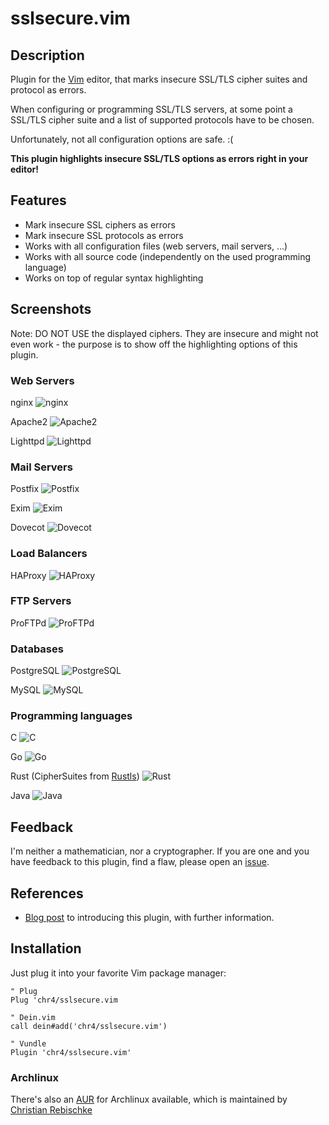 # sslsecure.vim

## Description

Plugin for the [Vim](http://www.vim.org/) editor, that marks insecure SSL/TLS cipher suites and protocol as errors.

When configuring or programming SSL/TLS servers, at some point a SSL/TLS cipher suite and a list of supported protocols have to be chosen.

Unfortunately, not all configuration options are safe. :(

**This plugin highlights insecure SSL/TLS options as errors right in your editor!**


## Features

- Mark insecure SSL ciphers as errors
- Mark insecure SSL protocols as errors
- Works with all configuration files (web servers, mail servers, ...)
- Works with all source code (independently on the used programming language)
- Works on top of regular syntax highlighting


## Screenshots

Note: DO NOT USE the displayed ciphers. They are insecure and might not even work - the purpose is to show off the highlighting options of this plugin.

### Web Servers
nginx
![nginx](https://chr4.org/images/sslsecure_nginx.png)

Apache2
![Apache2](https://chr4.org/images/sslsecure_apache.png)

Lighttpd
![Lighttpd](https://chr4.org/images/sslsecure_lighttpd.png)

### Mail Servers
Postfix
![Postfix](https://chr4.org/images/sslsecure_postfix.png)

Exim
![Exim](https://chr4.org/images/sslsecure_exim.png)

Dovecot
![Dovecot](https://chr4.org/images/sslsecure_dovecot.png)

### Load Balancers
HAProxy
![HAProxy](https://chr4.org/images/sslsecure_haproxy.png)

### FTP Servers
ProFTPd
![ProFTPd](https://chr4.org/images/sslsecure_proftpd.png)

### Databases
PostgreSQL
![PostgreSQL](https://chr4.org/images/sslsecure_postgresql.png)

MySQL
![MySQL](https://chr4.org/images/sslsecure_mysql.png)

### Programming languages
C
![C](https://chr4.org/images/sslsecure_c.png)

Go
![Go](https://chr4.org/images/sslsecure_go.png)

Rust (CipherSuites from [Rustls](https://github.com/ctz/rustls/blob/master/src/msgs/enums.rs#L982))
![Rust](https://chr4.org/images/sslsecure_rust.png)

Java
![Java](https://chr4.org/images/sslsecure_java.png)


## Feedback

I'm neither a mathematician, nor a cryptographer. If you are one and you have feedback to this plugin, find a flaw, please open an [issue](https://github.com/chr4/sslsecure.vim/issues).


## References

- [Blog post](https://chr4.org/blog/2017/04/27/sslsecure-dot-vim/) to introducing this plugin, with further information.


## Installation

Just plug it into your favorite Vim package manager:

```vim
" Plug
Plug 'chr4/sslsecure.vim

" Dein.vim
call dein#add('chr4/sslsecure.vim')

" Vundle
Plugin 'chr4/sslsecure.vim'
```


### Archlinux

There's also an [AUR](https://aur.archlinux.org/packages/vim-sslsecure/) for Archlinux available, which is maintained by [Christian Rebischke](https://github.com/shibumi)
